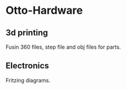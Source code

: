 # Otto-Hardware

## 3d printing

Fusin 360 files, step file and obj files for parts.

## Electronics

Fritzing diagrams.
